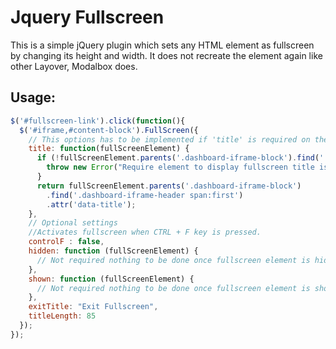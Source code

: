 Jquery Fullscreen
=================

This is a simple jQuery plugin which sets any HTML element as fullscreen by changing its height and width. It does not recreate the element again like other Layover, Modalbox does.


## Usage:
```javascript
$('#fullscreen-link').click(function(){
  $('#iframe,#content-block').FullScreen({
    // This options has to be implemented if 'title' is required on the header when fullscreen mode is on.
    title: function(fullScreenElement) {
      if (!fullScreenElement.parents('.dashboard-iframe-block').find('.dashboard-iframe-header span:first')) {
        throw new Error("Require element to display fullscreen title is not found.")
      }
      return fullScreenElement.parents('.dashboard-iframe-block')
        .find('.dashboard-iframe-header span:first')
        .attr('data-title'); 
    },
    // Optional settings
    //Activates fullscreen when CTRL + F key is pressed.
    controlF : false,
    hidden: function (fullScreenElement) {
      // Not required nothing to be done once fullscreen element is hidden.
    },
    shown: function (fullScreenElement) {
      // Not required nothing to be done once fullscreen element is shown.
    },
    exitTitle: "Exit Fullscreen",
    titleLength: 85
  });
});  
